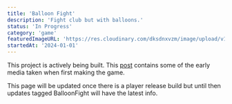 ```yaml
---
title: 'Balloon Fight'
description: 'Fight club but with balloons.'
status: 'In Progress'
category: 'game'
featuredImageURL: 'https://res.cloudinary.com/dksdnxvzm/image/upload/v1704329599/balloon_fight_sword_hit_96c6dfad6a.jpg'
startedAt: '2024-01-01'
---
```


This project is actively being built. This [post](https://ianmcelvain.com/updates/next-project-balloon-fight) contains some of the early media taken when first making the game.

This page will be updated once there is a player release build but until then updates tagged BalloonFight will have the latest info.
